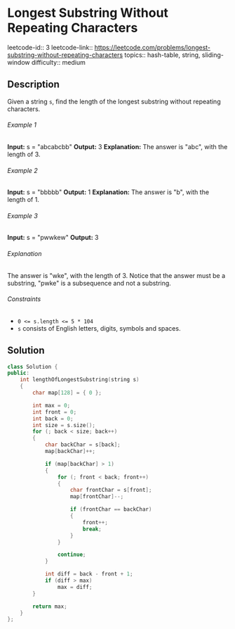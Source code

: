 # Longest Substring Without Repeating Characters

leetcode-id:: 3
leetcode-link:: https://leetcode.com/problems/longest-substring-without-repeating-characters
topics:: hash-table, string, sliding-window
difficulty:: medium

## Description

Given a string `s`, find the length of the longest substring without repeating characters.

###### Example 1

**Input:** s = "abcabcbb"
**Output:** 3
**Explanation:** The answer is "abc", with the length of 3.

###### Example 2

**Input:** s = "bbbbb"
**Output:** 1
**Explanation:** The answer is "b", with the length of 1.

###### Example 3

**Input:** s = "pwwkew"
**Output:** 3

###### Explanation

The answer is "wke", with the length of 3.
Notice that the answer must be a substring, "pwke" is a subsequence and not a substring.

###### Constraints

- `0 <= s.length <= 5 * 104`
- `s` consists of English letters, digits, symbols and spaces.

## Solution

```cpp
class Solution {
public:
    int lengthOfLongestSubstring(string s)
    {
        char map[128] = { 0 };

        int max = 0;
        int front = 0;
        int back = 0;
        int size = s.size();
        for (; back < size; back++)
        {
            char backChar = s[back];
            map[backChar]++;

            if (map[backChar] > 1)
            {
                for (; front < back; front++)
                {
                    char frontChar = s[front];
                    map[frontChar]--;

                    if (frontChar == backChar)
                    {
                        front++;
                        break;
                    }
                }

                continue;
            }

            int diff = back - front + 1;
            if (diff > max)
                max = diff;
        }

        return max;
    }
};
```